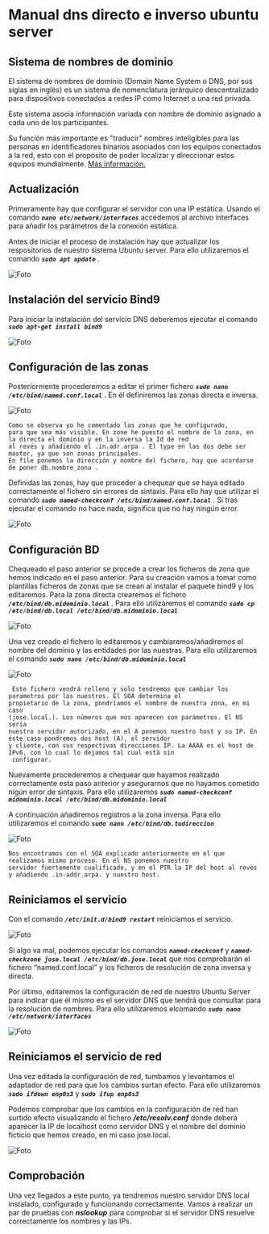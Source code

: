 # Manual dns directo e inverso ubuntu server

## Sistema de nombres de dominio

El sistema de nombres de dominio (Domain Name System o DNS, por sus siglas en inglés) es un sistema de nomenclatura 
jerárquico descentralizado para dispositivos conectados a redes IP como Internet o una red privada.
 
Este sistema asocia información variada con nombre de dominio asignado a cada uno de los participantes. 

Su función más importante es "traducir" nombres inteligibles para las personas en identificadores binarios asociados 
con los equipos conectados a la red, esto con el propósito de poder localizar y direccionar estos equipos mundialmente.
[Más información.](https://es.wikipedia.org/wiki/Sistema_de_nombres_de_dominio)

## Actualización

Primeramente hay que configurar el servidor con una IP estática. Usando el comando ***`nano etc/network/interfaces`*** 
accedemos al archivo interfaces para añadir los parámetros de la conexión estática.

Antes de iniciar el proceso de instalación hay que actualizar los respositorios de nuestro sistema Ubuntu server.
Para ello utilizaremos el comando ***`sudo apt update`*** .


![Foto](capturas/update.PNG)

## Instalación del servicio Bind9

Para iniciar la instalación del servicio DNS deberemos ejecutar el comando ***`sudo apt-get install bind9`***

![Foto](capturas/bind9.PNG)

## Configuración de las zonas

Posteriormente procederemos a editar el primer fichero ***`sudo nano /etc/bind/named.conf.local`*** . En él definiremos 
las zonas directa e inversa.

![Foto](capturas/zonas.PNG)

    Como se observa yo he comentado las zonas que he configurado, 
    para que sea más visible. En zone he puesto el nombre de la zona, en la directa el dominio y en la inversa la Id de red
    al revés y añadiendo el .in.adr.arpa . El type en las dos debe ser master, ya que son zonas principales. 
    En file ponemos la dirección y nombre del fichero, hay que acordarse de poner db.nombre_zona .

Definidas las zonas, hay que proceder a chequear que se haya editado correctamente el fichero sin errores de sintaxis.
Para ello hay que utilizar el comando ***`sudo named-checkconf /etc/bind/named.conf.local`*** . Si tras ejecutar el comando
no hace nada, significa que no hay ningún error.

![Foto](capturas/checkonfg.PNG)

## Configuración BD
Chequeado el paso anterior se procede a crear los ficheros de zona que hemos indicado en el paso anterior. 
Para su creación vamos a tomar como plantillas ficheros de zonas que se crean al instalar el paquete bind9 y 
los editaremos. Para la zona directa crearemos el fichero ***`/etc/bind/db.midominio.local`*** . Para ello utilizaremos
el comando ***`sudo cp /etc/bind/db.local /etc/bind/db.midominio.local`***

![Foto](capturas/bdlocal.PNG)

Una vez creado el fichero lo editaremos y cambiaremos/añadiremos el nombre del dominio y las entidades  por las nuestras.
Para ello utilizaremos el comando ***`sudo nano /etc/bind/db.midominio.local`***

![Foto](capturas/bddirecta.PNG)

     Este fichero vendrá relleno y solo tendremos que cambiar los parametros por los nuestros. El SOA determina el 
    propietario de la zona, pondríamos el nombre de nuestra zona, en mi caso 
    (jose.local.). Los números que nos aparecen son parámetros. El NS sería 
    nuestro servidor autorizado, en el A ponemos nuestro host y su IP. En éste caso pondremos dos host (A), el servidor 
    y cliente, con sus respectivas direcciones IP. La AAAA es el host de IPv6, con lo cual lo dejamos tal cual está sin
     configurar.


Nuevamente procederemos a chequear que hayamos realizado correctamente esta paso anterior y asegurarnos que no hayamos
cometido nigún error de sintaxis. 
Para ello utilizaremos ***`sudo named-checkconf midominio.local /etc/bind/db.midominio.local`***

A continuación añadiremos registros a la zona inversa. Para ello utilizaremos el comando
 ***`sudo nano /etc/bind/db.tudireccion`***
 
![Foto](capturas/regZonaInversa.PNG)

    Nos encontramos con el SOA explicado anteriormente en el que realizamos mismo proceso. En el NS ponemos nuestro 
    servidor fuertemente cualificado, y en el PTR la IP del host al revés y añadiendo .in-addr.arpa. y nuestro host. 
    

## Reiniciamos el servicio

Con el comando ***`/etc/init.d/bind9 restart`*** reiniciamos el servicio.  

![Foto](capturas/restart.PNG)

Si algo va mal, podemos ejecutar los 
comandos ***`named-checkconf`*** y ***`named-checkzone jose.local /etc/bind/db.jose.local`*** que nos comprobarán el 
fichero “named.conf.local” y los ficheros de resolución de zona inversa y directa.

Por último, editaremos la configuración de red de nuestro Ubuntu Server para indicar que él mismo es el servidor DNS 
que tendrá que consultar para la resolución de nombres. Para ello utilizaremos elcomando ***`sudo nano /etc/network/interfaces`***


![Foto](capturas/network.PNG)


## Reiniciamos el servicio de red

Una vez editada la configuración de red, tumbamos y levantamos el adaptador de red para que los cambios surtan efecto.
Para ello utilizaremos ***`sudo ifdown enp0s3`*** y ***`sudo ifup enp0s3`***

 Podemos comprobar que los cambios en la configuración de red han surtido efecto visualizando 
 el fichero ***/etc/resolv.conf*** donde deberá aparecer la IP de localhost como servidor DNS y el nombre del dominio 
 ficticio que hemos creado, en mi caso jose.local.
 
 ![Foto](capturas/resolv.PNG)
 
 ## Comprobación
 
 Una vez llegados a este punto, ya tendremos nuestro servidor DNS local instalado, configurado y funcionando 
 correctamente. Vamos a realizar un par de pruebas con ***nslookup*** para comprobar si el servidor DNS resuelve 
 correctamente los nombres y las IPs.








